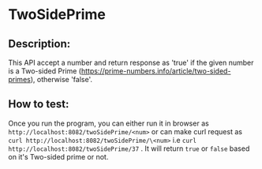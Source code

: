 # TwoSidePrime

## Description:

This API accept a number and return response as 'true' if the given number is a Two-sided Prime 
(https://prime-numbers.info/article/two-sided-primes), otherwise 'false'.

## How to test:
Once you run the program, you can either run it in browser as `http://localhost:8082/twoSidePrime/<num>` 
or can make curl request as
`curl http://localhost:8082/twoSidePrime/\<num>` i.e 
`curl http://localhost:8082/twoSidePrime/37` . It will return `true` or `false` based on it's Two-sided prime or not. 
